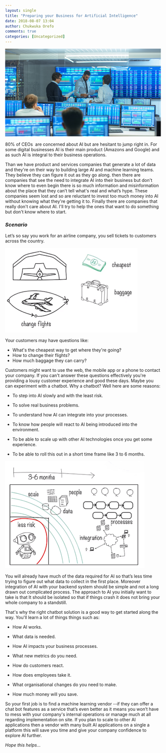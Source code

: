```yaml
---
layout: single
title: "Preparing your Business for Artificial Intelligence"
date: 2018-08-07 13:04
author: Chukwuka Orefo
comments: true
categories: [Uncategorized]
---
```

![business-prepare](/images/how-should-your-business-prepare-for-the-ai.png)

80% of CEOs  are concerned about AI but are hesitant to jump right in. For some digital businesses AI is their main product (Amazons and Google) and as such AI is integral to their business operations.

Than we have product and services companies that generate a lot of data and they're on their way to building large AI and machine learning teams. They believe they can figure it out as they go along. then there are companies that see the need to integrate AI into their business but don't know where to even begin there is so much information and misinformation about the place that they can’t tell what's real and what’s hype. These companies seem lost and so are reluctant to invest too much money into AI without knowing what they're getting it to. Finally there are companies that really don't care about AI.
I'll try to help the ones that want to do something but don't know where to start.

### _Scenario_

Let’s so say you work for an airline company, you sell tickets to customers across the country.

![business_AI2](/images/How%20should%20your%20business%20prepare%20for%20the%20AI2.png)

Your customers may have questions like:
<ul>
	<li>What's the cheapest way to get where they're going?</li>
	<li>How to change their flights?</li>
	<li>How much baggage they can carry?</li>
</ul>
Customers might want to use the web, the mobile app or a phone to contact your company. If you can't answer these questions effectively you're providing a lousy customer experience and good these days. Maybe you can experiment with a chatbot. Why a chatbot? Well here are some reasons:
<ul>
	<li>To step into AI slowly and with the least risk.</li>
</ul>
<ul>
	<li>To solve real business problems.</li>
</ul>
<ul>
	<li>To understand how AI can integrate into your processes.</li>
</ul>
<ul>
	<li>To know how people will react to AI being introduced into the environment.</li>
</ul>
<ul>
	<li>To be able to scale up with other AI technologies once you get some experience.</li>
</ul>
<ul>
	<li>To be able to roll this out in a short time frame like 3 to 6 months.</li>
</ul>

![business_AI3](/images/How%20should%20your%20business%20prepare%20for%20the%20AI3.png)

You will already have much of the data required for AI so that’s less time trying to figure out what data to collect in the first place. Moreover integration of AI with your backend system should be simple and not a long drawn out complicated process. The approach to AI you initially want to take is that It should be isolated so that if things crash it does not bring your whole company to a standstill.

That's why the right chatbot solution is a good way to get started along the way. You'll learn a lot of things things such as:
<ul>
	<li>How AI works.</li>
</ul>
<ul>
	<li>What data is needed.</li>
</ul>
<ul>
	<li>How AI impacts your business processes.</li>
</ul>
<ul>
	<li>What new metrics do you need.</li>
</ul>
<ul>
	<li>How do customers react.</li>
</ul>
<ul>
	<li>How does employees take it.</li>
</ul>
<ul>
	<li>What organisational changes do you need to make.</li>
</ul>
<ul>
	<li>How much money will you save.</li>
</ul>
So your first job is to find a machine learning vendor --if they can offer a chat bot features as a service that’s even better as it means you won’t have to mess with your company's internal operations or manage much at all regarding implementation on site. If you plan to scale to other AI applications then  a vendor with many built AI applications on a single a platform this will save you time and give your company confidence to explore AI further.

_Hope this helps..._
